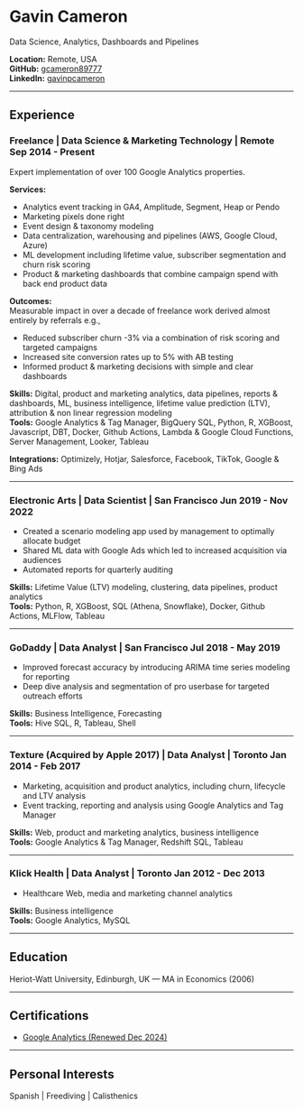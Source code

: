 # Gavin Cameron  
Data Science, Analytics, Dashboards and Pipelines  

**Location:** Remote, USA  
**GitHub:** [gcameron89777](https://github.com/gcameron89777)  
**LinkedIn:** [gavinpcameron](https://www.linkedin.com/in/gavinpcameron/)  

---

## Experience

### Freelance | Data Science & Marketing Technology | Remote Sep 2014 - Present
Expert implementation of over 100 Google Analytics properties.  

**Services:**

 - Analytics event tracking in GA4, Amplitude, Segment, Heap or Pendo
 - Marketing pixels done right
 - Event design & taxonomy modeling
 - Data centralization, warehousing and pipelines (AWS, Google Cloud, Azure)
 - ML development including lifetime value, subscriber segmentation and churn risk scoring
 - Product & marketing dashboards that combine campaign spend with back end product data  

**Outcomes:**  
Measurable impact in over a decade of freelance work derived almost entirely by referrals e.g.,

 - Reduced subscriber churn -3% via a combination of risk scoring and targeted campaigns  
 - Increased site conversion rates up to 5% with AB testing  
 - Informed product & marketing decisions with simple and clear dashboards  

**Skills:** Digital, product and marketing analytics, data pipelines, reports & dashboards, ML, business intelligence, lifetime value prediction (LTV), attribution & non linear regression modeling  
**Tools:** Google Analytics & Tag Manager, BigQuery SQL, Python, R, XGBoost, Javascript, DBT, Docker, Github Actions, Lambda & Google Cloud Functions, Server Management, Looker, Tableau

**Integrations:**
Optimizely, Hotjar, Salesforce, Facebook, TikTok, Google & Bing Ads  

---

### Electronic Arts  | Data Scientist | San Francisco Jun 2019 - Nov 2022

 - Created a scenario modeling app used by management to optimally allocate budget  
 - Shared ML data with Google Ads which led to increased acquisition via audiences  
 - Automated reports for quarterly auditing  

**Skills:** Lifetime Value (LTV) modeling, clustering, data pipelines, product analytics  
**Tools:** Python, R, XGBoost, SQL (Athena, Snowflake), Docker, Github Actions, MLFlow, Tableau  

---

### GoDaddy | Data Analyst | San Francisco Jul 2018 - May 2019

 - Improved forecast accuracy by introducing ARIMA time series modeling for reporting  
 - Deep dive analysis and segmentation of pro userbase for targeted outreach efforts  

**Skills:** Business Intelligence, Forecasting  
**Tools:** Hive SQL, R, Tableau, Shell  

---

### Texture (Acquired by Apple 2017) | Data Analyst | Toronto Jan 2014 - Feb 2017

 - Marketing, acquisition and product analytics, including churn, lifecycle and LTV analysis
 - Event tracking, reporting and analysis using Google Analytics and Tag Manager  

**Skills:** Web, product and marketing analytics, business intelligence  
**Tools:** Google Analytics & Tag Manager, Redshift SQL, Tableau  

---

### Klick Health | Data Analyst | Toronto Jan 2012 - Dec 2013

 - Healthcare Web, media and marketing channel analytics  

**Skills:** Business intelligence  
**Tools:** Google Analytics, MySQL  

---

## Education
Heriot-Watt University, Edinburgh, UK — MA in Economics (2006)

---

## Certifications
- [Google Analytics (Renewed Dec 2024)](https://skillshop.credential.net/39d2e968-e274-46ef-a253-eeef5a45008a#acc.qEF93nkz)

---

## Personal Interests
Spanish | Freediving | Calisthenics